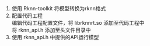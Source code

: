 1. 使用 Rknn-toolkit 将模型转换为rknn格式
2. 配置代码工程  
    编辑代码工程配置文件，将 librknnrt.so 添加至代码工程中  
    将 rknn_api.h 添加至头文件目录中  
3. 使用 rknn_api.h 中提供的API运行模型